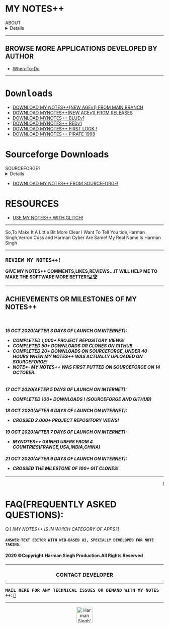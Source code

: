 # MY NOTES++
<summary>ABOUT</summary>
<details>MY NOTES++ IS A APP DEVELOPED BY HARMAN SINGH ON 21 SEP 2020 AND UPLOADED ON GITHUB ON 12 OCT 2020.THIS APP IS DEVELOPED BY AUTHOR SO, THAT PEOPLE CAN WRITE NOTE(NOTHING SPECIAL) AND GET IT'S PDF AND ALSO HAVE POWER TO SEND IT TO THERE FREINDS! AND IT IS ALSO FREE OF COST AND DON'T WANT A 3 OR 16GB RAM.IT WOULD RUN SMOOTH ON EVEN A 100 MB RAM! IT MERELY NEED 2-3KB DISK SPACE😏.</details>
<hr>
<h2>BROWSE MORE APPLICATIONS DEVELOPED BY AUTHOR</h2>
<ul>
<li><a href="https://github.com/VerronCoss/When-To-Do">When-To-Do</a></li>
</ul>
<hr>
<h1><tt>Downloads</tt></h1>
<ul>
 <li><a href="https://github.com/VerronCoss/MYNOTESpp-Main-Concept/archive/main.zip">DOWNLOAD MY NOTES++(NEW AGEv1) FROM MAIN BRANCH</a></li>
 <li><a href="https://github.com/VerronCoss/MYNOTESpp-Main-Concept/files/5397388/MYNOTESpp-Main-Concept-main.zip">DOWNLOAD MYNOTES++(NEW AGEv1) FROM RELEASES</a></li>
 <li><a href="https://github.com/VerronCoss/MYNOTESpp-Main-Concept/files/5395076/MYNOTES%2B%2B.BLUEv1.zip">DOWNLOAD MYNOTES++ BLUEv1</a></li>
 <li><a href="https://github.com/VerronCoss/MYNOTESpp-Main-Concept/files/5395084/MYNOTES%2B%2B.REDv1.zip">DOWNLOAD MYNOTES++ REDv1</a></li>
 <li><a href="https://github.com/VerronCoss/MYNOTESpp-Main-Concept/files/5399362/MYNOTES%2B%2B.FIRST.LOOK.21.SEP.2020.zip">DOWNLOAD MYNOTES++ FIRST LOOK !</a></li>
 <li><a href="https://github.com/VerronCoss/MYNOTESpp-Main-Concept/files/5395078/MYNOTES%2B%2B.MAIN.CONCEPT.zip">DOWNLOAD MYNOTES++ PIRATE 1998</a></li>
</ul>
<h1>Sourceforge Downloads</h1>
<summary>SOURCEFORGE?</summary>
<details>SOURCEFORGE IS JUST LIKE APPSTORE OR PLAYSTORE,WHERE YOU CAN DOWNLOAD APPLICATIONS,WRITE & READ A REVIEW,SCREENSHOTS OF PROJECTS AND MUCH MORE,THAT'S WHY I PUTTED MY NOTES ++ ON SOURCE FORGE!</details>
<ul>
<li><a href="https://sourceforge.net/projects/mynotespp-main-concept/">DOWNLOAD MY NOTES++ FROM SOURCEFORGE!</a></li>
 </ul>
<h1>RESOURCES</h1>
<ul>
<li><a href="https://mynotes-pp-main.glitch.me">USE MY NOTES++ WITH GLITCH!</a></li>
  </ul>
<hr>
  <p>So,To Make It A Little Bit More Clear I Want To Tell You tide,Harman Singh,Verron Coss and Harman Cyber Are Same! My Real Name Is Harman Singh</p>
<hr>
<h3><tt>REVIEW MY NOTES++!</tt></h3>
<p><b>GIVE MY NOTES++ COMMENTS,LIKES,REVIEWS...IT WILL HELP ME TO MAKE THE SOFTWARE MORE BETTER!💻🏆</b></p>
<hr>
<h2>ACHIEVEMENTS OR MILESTONES OF MY NOTES++</h2><br>
<h4><i>15 OCT 2020(AFTER 3 DAYS OF LAUNCH ON INTERNET):<ul><li> COMPLETED 1,000+ PROJECT REPOSITORY VIEWS!</li><li> COMPLETED 50+ DOWNLOADS OR CLONES ON GITHUB</li><li> COMPLETED 20+ DOWNLOADS ON SOURCEFORGE, UNDER 40 HOURS WHEN MY NOTES++ WAS ACTUALLY UPLOADED ON SOURCEFORGE!</li><li>NOTE*- MY NOTES++ WAS FIRST PUTTED ON SOURCEFORGE ON 14 OCTOBER.</li><br></ul></i></h4>
<h4><i>17 OCT 2020(AFTER 5 DAYS OF LAUNCH ON INTERNET):<ul><li> COMPLETED 100+ DOWNLOADS ! (SOURCEFORGE AND GITHUB)</li></ul></i></h4>
<h4><i>18 OCT 2020(AFTER 6 DAYS OF LAUNCH ON INTERNET):<ul><li> CROSSED 2,000+ PROJECT REPOSITORY VIEWS!</li></ul></i></h4>
<h4><i>19 OCT 2020(AFTER 7 DAYS OF LAUNCH ON INTERNET):<ul><li> MYNOTES++ GAINED USERS FROM 4 COUNTRIES(FRANCE,USA,INDIA,CHINA)</li></ul></i></h4>
<h4><i>21 OCT 2020(AFTER 9 DAYS OF LAUNCH ON INTERNET):<ul><li> CROSSED THE MILESTONE OF 100+ GIT CLONES!</li></ul></i></h4><hr>
<marquee>MY NOTES++ WAS DEVELOPED BY HARMAN SINGH ON 21 SEP 2020</marquee>
<h1>FAQ(FREQUENTLY ASKED QUESTIONS):</h1>
<p><i>Q.1 [MY NOTES++ IS IN WHICH CATEGORY OF APPS?]</i></p>
<h4><code>ANSWER:TEXT EDITOR WITH WEB-BASED UI, SPECIALLY DEVELOPED FOR NOTE TAKING.</code></h4>
<h4><b>2020 ©Copyright.Harman Singh Production.All Rights Reserved</b></h4>
<hr>
<center><b><h3>CONTACT DEVELOPER</h3></b></center>
<hr>
<p><b><tt>MAIL HERE FOR ANY TECHNICAL ISSUES OR DEMAND WITH MY NOTES ++:<a href="mailto:harmansingh1969@yahoo.com">💾</a></tt></b><p>
<hr>
<center><a href="https://dev.to/harmansingh">
  <img src="https://d2fltix0v2e0sb.cloudfront.net/dev-badge.svg" alt="Harman Singh's DEV Profile" height="50" width="50">
</a></center>
